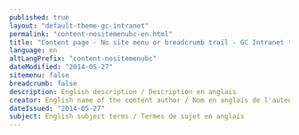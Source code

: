 ```yaml
---
published: true
layout: "default-theme-gc-intranet"
permalink: "content-nositemenubc-en.html"
title: "Content page - No site menu or breadcrumb trail - GC Intranet theme"
language: en
altLangPrefix: "content-nositemenubc"
dateModified: "2014-05-27"
sitemenu: false
breadcrumb: false
description: English description / Description en anglais
creator: English name of the content author / Nom en anglais de l'auteur du contenu
dateIssued: "2014-05-27"
subject: English subject terms / Termes de sujet en anglais
---
```


